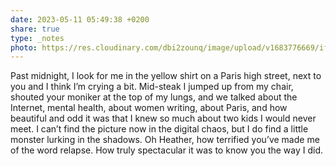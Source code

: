 ```yaml
---
date: 2023-05-11 05:49:38 +0200
share: true
type: _notes
photo: https://res.cloudinary.com/dbi2zounq/image/upload/v1683776669/ifdmcex8g6e4pqjfv9ms.jpg
---
```

Past midnight, I look for me in the yellow shirt on a Paris high street, next to you and I think I’m crying a bit. Mid-steak I jumped up from my chair, shouted your moniker at the top of my lungs, and we talked about the Internet, mental health, about women writing, about Paris, and how beautiful and odd it was that I knew so much about two kids I would never meet. I can’t find the picture now in the digital chaos, but I do find a little monster lurking in the shadows. Oh Heather, how terrified you’ve made me of the word relapse. How truly spectacular it was to know you the way I did. 
